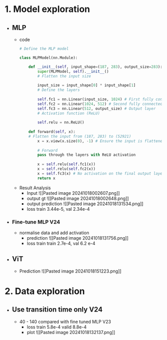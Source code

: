 # 1. Model exploration
- ## **MLP**
	- code
		``` python
		# Define the MLP model
	
		class MLPModel(nn.Module):
		
			def __init__(self, input_shape=(187, 283), output_size=283):
				super(MLPModel, self).__init__()
				# Flatten the input size
				
				input_size = input_shape[0] * input_shape[1]
				# Define the layers
				
				self.fc1 = nn.Linear(input_size, 1024) # First fully connected layer	
				self.fc2 = nn.Linear(1024, 512) # Second fully connected layer	
				self.fc3 = nn.Linear(512, output_size) # Output layer
				# Activation function (ReLU)
				
				self.relu = nn.ReLU()
				
			def forward(self, x):
			# Flatten the input from (187, 283) to (52921)
				x = x.view(x.size(0), -1) # Ensure the input is flattened
			
				# Forward 
				pass through the layers with ReLU activation
				
				x = self.relu(self.fc1(x))
				x = self.relu(self.fc2(x))
				x = self.fc3(x) # No activation on the final output layer
				return x
		```
	- Result Analysis
		- Input
			![[Pasted image 20241018002607.png]]
		- output gt
			![[Pasted image 20241018002648.png]]
		- output prediction
			![[Pasted image 20241018131534.png]]
		- loss train 3.44e-5, val 2.34e-4				
- ### Fine-tune MLP V24
	- normalise data and add activation
		- prediction
			![[Pasted image 20241018131756.png]]
		- loss train train 2.7e-4, val 6.2 e-4
- ## ViT
	- Prediction
		![[Pasted image 20241018151223.png]]
# 2. Data exploration
- ## Use transition time only V24
	- 40 - 140
		compared with fine tuned MLP V23
		- loss train 5.8e-4 valid 8.8e-4
		- plot
			![[Pasted image 20241018132137.png]]
